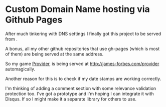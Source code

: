 Custom Domain Name hosting via Github Pages
===========================================

After much tinkering with DNS settings I finally got this project to be served from [](james-forbes.com).

A bonus, all my other github repositories that use gh-pages (which is most of them) are being served at the same address.

So my game [Provider](provider), is being served at http://james-forbes.com/provider automagically.

Another reason for this is to check if my date stamps are working correctly.

I'm thinking of adding a comment section with some relevance validation protection too.  I've got a prototype and I'm hoping I can integrate it with Disqus.  If so I might make it a separate library for others to use.